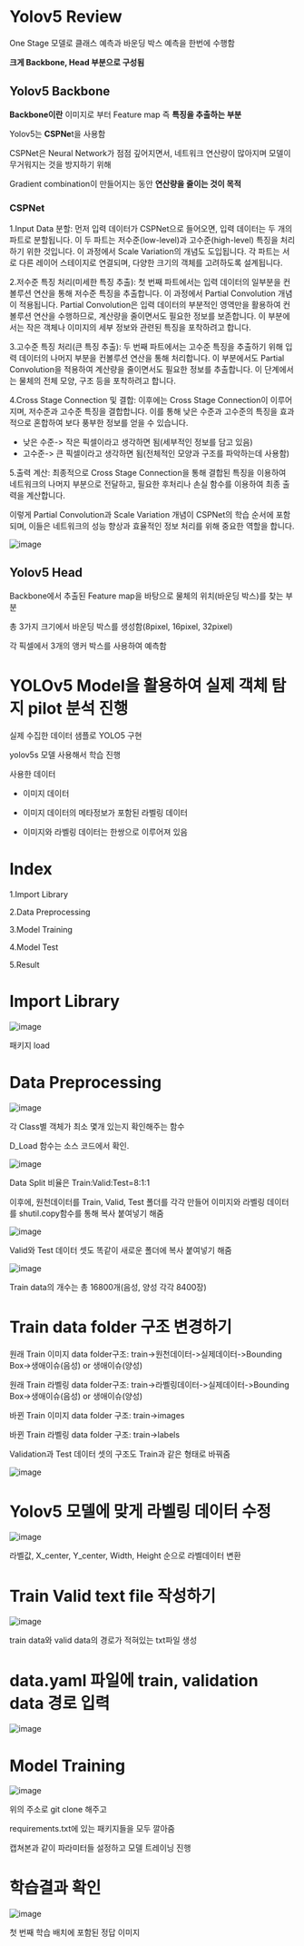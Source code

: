 # Yolov5 Review

One Stage 모델로 클래스 예측과 바운딩 박스 예측을 한번에 수행함

**크게 Backbone, Head 부분으로 구성됨**

## Yolov5 Backbone

**Backbone이란** 이미지로 부터 Feature map 즉 **특징을 추출하는 부분**

Yolov5는 **CSPNe**t을 사용함

CSPNet은 Neural Network가 점점 깊어지면서, 네트워크 연산량이 많아지며 모델이 무거워지는 것을 방지하기 위해

Gradient combination이 만들어지는 동안 **연산량을 줄이는 것이 목적**

### CSPNet

1.Input Data 분할: 먼저 입력 데이터가 CSPNet으로 들어오면, 입력 데이터는 두 개의 파트로 분할됩니다. 이 두 파트는 저수준(low-level)과 고수준(high-level) 특징을 처리하기 위한 것입니다. 이 과정에서 Scale Variation의 개념도 도입됩니다. 각 파트는 서로 다른 레이어 스테이지로 연결되며, 다양한 크기의 객체를 고려하도록 설계됩니다.

2.저수준 특징 처리(미세한 특징 추출): 첫 번째 파트에서는 입력 데이터의 일부분을 컨볼루션 연산을 통해 저수준 특징을 추출합니다. 이 과정에서 Partial Convolution 개념이 적용됩니다. Partial Convolution은 입력 데이터의 부분적인 영역만을 활용하여 컨볼루션 연산을 수행하므로, 계산량을 줄이면서도 필요한 정보를 보존합니다. 이 부분에서는 작은 객체나 이미지의 세부 정보와 관련된 특징을 포착하려고 합니다.

3.고수준 특징 처리(큰 특징 추출): 두 번째 파트에서는 고수준 특징을 추출하기 위해 입력 데이터의 나머지 부분을 컨볼루션 연산을 통해 처리합니다. 이 부분에서도 Partial Convolution을 적용하여 계산량을 줄이면서도 필요한 정보를 추출합니다. 이 단계에서는 물체의 전체 모양, 구조 등을 포착하려고 합니다.

4.Cross Stage Connection 및 결합: 이후에는 Cross Stage Connection이 이루어지며, 저수준과 고수준 특징을 결합합니다. 이를 통해 낮은 수준과 고수준의 특징을 효과적으로 혼합하여 보다 풍부한 정보를 얻을 수 있습니다.

- 낮은 수준-> 작은 픽셀이라고 생각하면 됨(세부적인 정보를 담고 있음)
- 고수준-> 큰 픽셀이라고 생각하면 됨(전체적인 모양과 구조를 파악하는데 사용함)

5.출력 계산: 최종적으로 Cross Stage Connection을 통해 결합된 특징을 이용하여 네트워크의 나머지 부분으로 전달하고, 필요한 후처리나 손실 함수를 이용하여 최종 출력을 계산합니다.

이렇게 Partial Convolution과 Scale Variation 개념이 CSPNet의 학습 순서에 포함되며, 이들은 네트워크의 성능 향상과 효율적인 정보 처리를 위해 중요한 역할을 합니다.

![image](https://github.com/eumtaewon/Yolov5-Review/assets/104436260/bb4eda4b-6b6a-42ed-b6dd-e7cf5a7654da)
   





## Yolov5 Head

Backbone에서 추출된 Feature map을 바탕으로 물체의 위치(바운딩 박스)를 찾는 부분

총 3가지 크기에서 바운딩 박스를 생성함(8pixel, 16pixel, 32pixel)

각 픽셀에서 3개의 앵커 박스를 사용하여 예측함








#  YOLOv5 Model을 활용하여 실제 객체 탐지 pilot 분석 진행 

실제 수집한 데이터 샘플로 YOLO5 구현

yolov5s 모델 사용해서 학습 진행

사용한 데이터

- 이미지 데이터

- 이미지 데이터의 메타정보가 포함된 라벨링 데이터

- 이미지와 라벨링 데이터는 한쌍으로 이루어져 있음

# Index

1.Import Library

2.Data Preprocessing

3.Model Training

4.Model Test

5.Result

# Import Library

![image](https://user-images.githubusercontent.com/104436260/208832899-402b4986-e5e7-44ee-99d8-592dc2cc28ea.png)

패키지 load

# Data Preprocessing

![image](https://user-images.githubusercontent.com/104436260/208833062-4f258a3b-97c6-45f2-a0ae-9985c02b547f.png)

각 Class별 객체가 최소 몇개 있는지 확인해주는 함수 

D_Load 함수는 소스 코드에서 확인.

![image](https://user-images.githubusercontent.com/104436260/208833841-84ea1657-02b5-45d2-b096-6304a5f9bd50.png)

Data Split 비율은 Train:Valid:Test=8:1:1

이후에, 원천데이터를 Train, Valid, Test 폴더를 각각 만들어 이미지와 라벨링 데이터를 shutil.copy함수를 통해 복사 붙여넣기 해줌

![image](https://user-images.githubusercontent.com/104436260/208834542-13cfd717-1e13-46ca-b943-e043f7eb5f76.png)

Valid와 Test 데이터 셋도 똑같이 새로운 폴더에 복사 붙여넣기 해줌

![image](https://user-images.githubusercontent.com/104436260/208835889-187ff12e-4e79-4ba0-aeb3-d49c7c14a82c.png)

Train data의 개수는 총 16800개(음성, 양성 각각 8400장)

# Train data folder 구조 변경하기

원래 Train 이미지 data folder구조: train->원천데이터->실제데이터->Bounding Box->생애이슈(음성) or 생애이슈(양성)

원래 Train 라벨링 data folder구조: train->라벨링데이터->실제데이터->Bounding Box->생애이슈(음성) or 생애이슈(양성)

바뀐 Train 이미지 data folder 구조: train->images

바뀐 Train 라벨링 data folder 구조: train->labels

Validation과 Test 데이터 셋의 구조도 Train과 같은 형태로 바꿔줌

![image](https://user-images.githubusercontent.com/104436260/208844006-176a66fd-df50-4eb8-9151-e4a85e732284.png)

# Yolov5 모델에 맞게 라벨링 데이터 수정

![image](https://user-images.githubusercontent.com/104436260/208846703-2fc1362a-356a-4517-af65-bd0414e5cec5.png)


라벨값, X_center, Y_center, Width, Height 순으로 라벨데이터 변환

# Train Valid text file 작성하기

![image](https://user-images.githubusercontent.com/104436260/208852409-e537df93-6675-4dbd-8030-548e0207375d.png)

train data와 valid data의 경로가 적혀있는 txt파일 생성

# data.yaml 파일에 train, validation data 경로 입력

![image](https://user-images.githubusercontent.com/104436260/208854019-c6dcf60f-43a8-4c9f-b79a-92e2b2a964b0.png)

# Model Training

![image](https://user-images.githubusercontent.com/104436260/208855094-05e50988-7ac7-4af0-a106-3b696c323474.png)

위의 주소로 git clone 해주고

requirements.txt에 있는 패키지들을 모두 깔아줌

캡쳐본과 같이 파라미터들 설정하고 모델 트레이닝 진행

# 학습결과 확인

![image](https://user-images.githubusercontent.com/104436260/209028017-bdd5466f-d501-4153-88b0-a05b5d5c797d.png)

첫 번째 학습 배치에 포함된 정답 이미지



